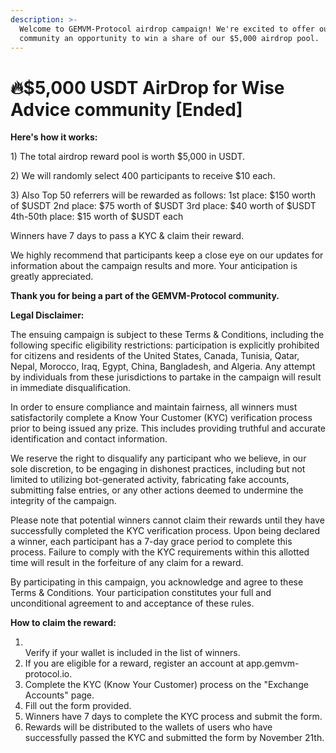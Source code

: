 ```yaml
---
description: >-
  Welcome to GEMVM-Protocol airdrop campaign! We're excited to offer our
  community an opportunity to win a share of our $5,000 airdrop pool.
---
```


# 🔥$5,000 USDT AirDrop for Wise Advice community \[Ended]

**Here's how it works:**

1\) The total airdrop reward pool is worth $5,000 in USDT.

2\) We will randomly select 400 participants to receive $10 each.

3\) Also Top 50 referrers will be rewarded as follows: 1st place: $150 worth of $USDT 2nd place: $75 worth of $USDT 3rd place: $40 worth of $USDT 4th-50th place: $15 worth of $USDT each

Winners have 7 days to pass a KYC & claim their reward.

We highly recommend that participants keep a close eye on our updates for information about the campaign results and more. Your anticipation is greatly appreciated.

**Thank you for being a part of the GEMVM-Protocol community.**

**Legal Disclaimer:**

The ensuing campaign is subject to these Terms & Conditions, including the following specific eligibility restrictions: participation is explicitly prohibited for citizens and residents of the United States, Canada, Tunisia, Qatar, Nepal, Morocco, Iraq, Egypt, China, Bangladesh, and Algeria. Any attempt by individuals from these jurisdictions to partake in the campaign will result in immediate disqualification.

In order to ensure compliance and maintain fairness, all winners must satisfactorily complete a Know Your Customer (KYC) verification process prior to being issued any prize. This includes providing truthful and accurate identification and contact information.

We reserve the right to disqualify any participant who we believe, in our sole discretion, to be engaging in dishonest practices, including but not limited to utilizing bot-generated activity, fabricating fake accounts, submitting false entries, or any other actions deemed to undermine the integrity of the campaign.

Please note that potential winners cannot claim their rewards until they have successfully completed the KYC verification process. Upon being declared a winner, each participant has a 7-day grace period to complete this process. Failure to comply with the KYC requirements within this allotted time will result in the forfeiture of any claim for a reward.

By participating in this campaign, you acknowledge and agree to these Terms & Conditions. Your participation constitutes your full and unconditional agreement to and acceptance of these rules.

**How to claim the reward:**

1. \
   Verify if your wallet is included in the list of winners.
2. If you are eligible for a reward, register an account at app.gemvm-protocol.io.
3. Complete the KYC (Know Your Customer) process on the "Exchange Accounts" page.
4. Fill out the form provided.
5. Winners have 7 days to complete the KYC process and submit the form.
6. Rewards will be distributed to the wallets of users who have successfully passed the KYC and submitted the form by November 21th.

##

